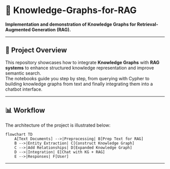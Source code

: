 # 📘 Knowledge-Graphs-for-RAG

**Implementation and demonstration of Knowledge Graphs for Retrieval-Augmented Generation (RAG).**

---

## 📌 Project Overview

This repository showcases how to integrate **Knowledge Graphs** with **RAG systems** to enhance structured knowledge representation and improve semantic search.  
The notebooks guide you step by step, from querying with Cypher to building knowledge graphs from text and finally integrating them into a chatbot interface.

---

## 📊 Workflow

The architecture of the project is illustrated below:

```mermaid
flowchart TD
    A[Text Documents] -->|Preprocessing| B[Prep Text for RAG]
    B -->|Entity Extraction| C[Construct Knowledge Graph]
    C -->|Add Relationships| D[Expanded Knowledge Graph]
    D -->|Integration| E[Chat with KG + RAG]
    E -->|Responses| F[User]
```

---
